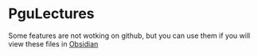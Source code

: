 # PguLectures

Some features are not wotking on github, but you can use them if you will view these files in [Obsidian](https://obsidian.md)
